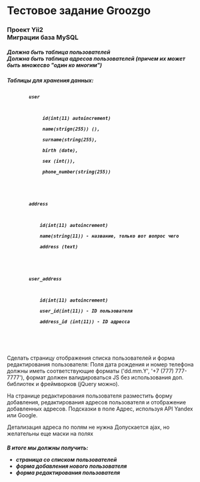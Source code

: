 <H1>Тестовое задание Groozgo</H1>

<h3>
    Проект Yii2<br>
    Миграции база MySQL<br>
</h3>

<h5>
    Должна быть таблица пользователей<br>
    Должна быть таблица адресов пользователей (причем их может быть множесво "один ко многим")<br>
</h5>
<h5>
<div>
    <p>Таблицы для хранения данных:</p>
    <code>
        <b>user</b><br>
        <div>
             id(int(11) autoincrement)<br>
             name(strign(255)) (), <br>
             surname(string(255), <br>
             birth (date), <br>
             sex (int()),<br>
             phone_number(string(255))<br>
        </div>
        <br>
        <b>address</b><br>
        <div>
            id(int(11) autoincrement)<br>
            name(string(11)) - название, только вот вопрос чего<br>
            address (text) <br>
         </div>
        <br>
        <b>user_address</b><br>
        <div>
            id(int(11) autoincrement)<br>
            user_id(int(11)) - ID пользователя<br>
            address_id (int(11)) - ID адресса <br>
        </div>
    </code>
</div>
</h5>

Сделать страницу отображения списка пользователей и форма редактирования пользователя:
Поля дата рождения и номер телефона должны иметь соответствующие форматы ('dd.mm.Y', '+7 (777) 777-7777'), формат должен валидироваться JS без использования доп. библиотек и фреймворков (jQuery можно).

На странице редактирования пользователя разместить форму добавления, редактирования адресов пользователя и отображение добавленных адресов.
Подсказки в поле Адрес, используя API Yandex или Google.

Детализация адреса по полям не нужна
Допускается ajax, но желательны еще маски на полях

<h5>
<p><b>В итоге мы должны получить:</b></p>
<ul>
    <li>страница со списком пользователей</li>
    <li>форма добавления нового пользователя</li>
    <li>форма редактирования пользователя</li>
 </ul>

</h5> 

